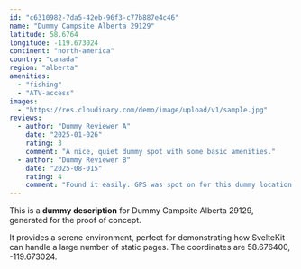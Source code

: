 ```yaml
---
id: "c6310982-7da5-42eb-96f3-c77b887e4c46"
name: "Dummy Campsite Alberta 29129"
latitude: 58.6764
longitude: -119.673024
continent: "north-america"
country: "canada"
region: "alberta"
amenities:
  - "fishing"
  - "ATV-access"
images:
  - "https://res.cloudinary.com/demo/image/upload/v1/sample.jpg"
reviews:
  - author: "Dummy Reviewer A"
    date: "2025-01-026"
    rating: 3
    comment: "A nice, quiet dummy spot with some basic amenities."
  - author: "Dummy Reviewer B"
    date: "2025-08-015"
    rating: 4
    comment: "Found it easily. GPS was spot on for this dummy location."
---
```


This is a **dummy description** for Dummy Campsite Alberta 29129, generated for the proof of concept.

It provides a serene environment, perfect for demonstrating how SvelteKit can handle a large number of static pages. The coordinates are 58.676400, -119.673024.

